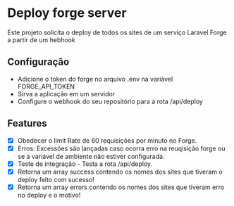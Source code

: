 # Deploy forge server

Este projeto solicita o deploy de todos os sites de um serviço Laravel Forge a partir de um hebhook

## Configuração
- Adicione o token do forge no arquivo .env na variável FORGE_API_TOKEN
- Sirva a aplicação em um servidor
- Configure o webhook do seu repositório para a rota /api/deploy


## Features
- [x] Obedecer o limit Rate de 60 requisições por minuto no Forge.
- [x] Erros: Excessões são lançadas caso ocorra erro na reuqisição forge ou se a variável de ambiente não estiver configurada.
- [x] Teste de integração - Testa a rota /api/deploy.
- [x] Retorna um array success contendo os nomes dos sites que tiveram o deploy feito com sucesso!
- [x] Retorna um array errors contendo os nomes dos sites que tiveram erro no deploy e o motivo!
